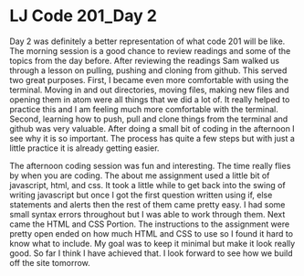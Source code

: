 # LJ Code 201_Day 2

Day 2 was definitely a better representation of what code 201 will be like. The morning session is a good chance to review readings and some of the topics from the day before. After reviewing the readings Sam walked us through a lesson on pulling, pushing and cloning from github. This served two great purposes. First, I became even more comfortable with using the terminal. Moving in and out directories, moving files, making new files and opening them in atom were all things that we did a lot of. It really helped to practice this and I am feeling much more comfortable with the terminal. Second, learning how to push, pull and clone things from the terminal and github was very valuable. After doing a small bit of coding in the afternoon I see why it is so important. The process has quite a few steps but with just a little practice it is already getting easier.

The afternoon coding session was fun and interesting. The time really flies by when you are coding. The about me assignment used a little bit of javascript, html, and css. It took a little while to get back into the swing of writing javascript but once I got the first question written using if, else statements and alerts then the rest of them came pretty easy. I had some small syntax errors throughout but I was able to work through them. Next came the HTML and CSS Portion. The instructions to the assignment were pretty open ended on how much HTML and CSS to use so I found it hard to know what to include. My goal was to keep it minimal but make it look really good. So far I think I have achieved that. I look forward to see how we build off the site tomorrow. 
